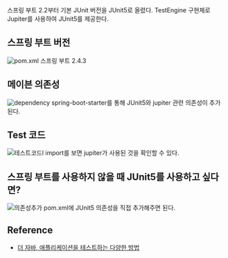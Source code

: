 스프링 부트 2.2부터 기본 JUnit 버전을 JUnit5로 올렸다. TestEngine 구현체로 Jupiter를 사용하여 JUnit5를 제공한다.

## 스프링 부트 버전
![pom.xml](https://raw.githubusercontent.com/smpark1020/tistory-smpark1020/master/images/%5BJUnit5%5D%20Jupiter/1.PNG)
스프링 부트 2.4.3

## 메이븐 의존성
![dependency](https://raw.githubusercontent.com/smpark1020/tistory-smpark1020/master/images/%5BJUnit5%5D%20Jupiter/2.PNG)
spring-boot-starter를 통해 JUnit5와 jupiter 관련 의존성이 추가된다.

## Test 코드
![테스트코드l](https://raw.githubusercontent.com/smpark1020/tistory-smpark1020/master/images/%5BJUnit5%5D%20Jupiter/3.PNG)
import를 보면 jupiter가 사용된 것을 확인할 수 있다.

## 스프링 부트를 사용하지 않을 때 JUnit5를 사용하고 싶다면?
![의존성추가](https://raw.githubusercontent.com/smpark1020/tistory-smpark1020/master/images/%5BJUnit5%5D%20Jupiter/4.PNG)
pom.xml에 JUnit5 의존성을 직접 추가해주면 된다.

## Reference
* [더 자바, 애플리케이션을 테스트하는 다양한 방법](https://www.inflearn.com/course/%EA%B0%9C%EB%B0%9C%EC%9E%90-%EC%9D%B8%ED%84%B0%EB%B7%B0?inst=9746dbc4)
